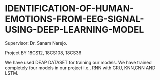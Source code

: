# IDENTIFICATION-OF-HUMAN-EMOTIONS-FROM-EEG-SIGNAL-USING-DEEP-LEARNING-MODEL

Supervisor: Dr. Sanam Narejo.

Project BY 18CS12, 18CS108, 18CS36


We have used DEAP DATASET for training our models.
We have trained completely four models in our project i.e., RNN with GRU, KNN,CNN AND LSTM.

